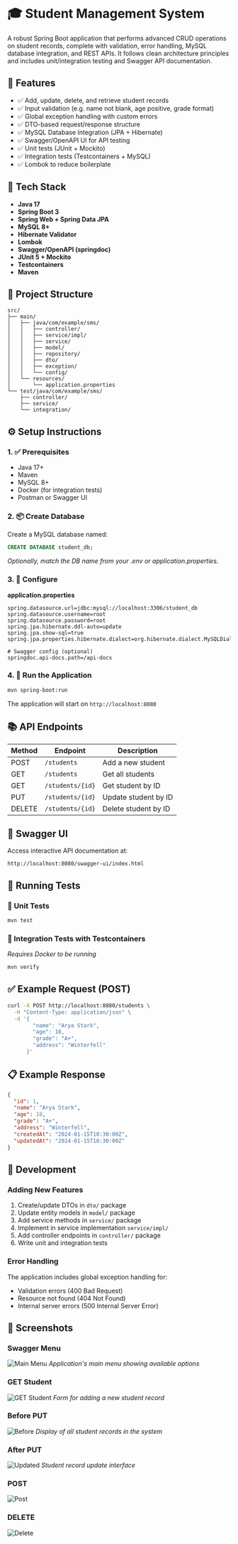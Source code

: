 # 🎓 Student Management System

A robust Spring Boot application that performs advanced CRUD operations on student records, complete with validation, error handling, MySQL database integration, and REST APIs. It follows clean architecture principles and includes unit/integration testing and Swagger API documentation.

## 🚀 Features

- ✅ Add, update, delete, and retrieve student records
- ✅ Input validation (e.g. name not blank, age positive, grade format)
- ✅ Global exception handling with custom errors
- ✅ DTO-based request/response structure
- ✅ MySQL Database Integration (JPA + Hibernate)
- ✅ Swagger/OpenAPI UI for API testing
- ✅ Unit tests (JUnit + Mockito)
- ✅ Integration tests (Testcontainers + MySQL)
- ✅ Lombok to reduce boilerplate

## 🧱 Tech Stack

- **Java 17**
- **Spring Boot 3**
- **Spring Web + Spring Data JPA**
- **MySQL 8+**
- **Hibernate Validator**
- **Lombok**
- **Swagger/OpenAPI (springdoc)**
- **JUnit 5 + Mockito**
- **Testcontainers**
- **Maven**

## 📁 Project Structure

```
src/
├── main/
│   ├── java/com/example/sms/
│   │   ├── controller/
│   │   ├── service/impl/
│   │   ├── service/
│   │   ├── model/
│   │   ├── repository/
│   │   ├── dto/
│   │   ├── exception/
│   │   └── config/
│   └── resources/
│       └── application.properties
└── test/java/com/example/sms/
    ├── controller/
    ├── service/
    └── integration/
```

## ⚙️ Setup Instructions

### 1. ✅ Prerequisites

- Java 17+
- Maven
- MySQL 8+
- Docker (for integration tests)
- Postman or Swagger UI

### 2. 📦 Create Database

Create a MySQL database named:

```sql
CREATE DATABASE student_db;
```

*Optionally, match the DB name from your .env or application.properties.*

### 3. 🧪 Configure

**application.properties**

```properties
spring.datasource.url=jdbc:mysql://localhost:3306/student_db
spring.datasource.username=root
spring.datasource.password=root
spring.jpa.hibernate.ddl-auto=update
spring.jpa.show-sql=true
spring.jpa.properties.hibernate.dialect=org.hibernate.dialect.MySQLDialect

# Swagger config (optional)
springdoc.api-docs.path=/api-docs
```

### 4. 🚀 Run the Application

```bash
mvn spring-boot:run
```

The application will start on `http://localhost:8080`

## 📚 API Endpoints

| **Method** | **Endpoint** | **Description** |
|------------|--------------|-----------------|
| POST | `/students` | Add a new student |
| GET | `/students` | Get all students |
| GET | `/students/{id}` | Get student by ID |
| PUT | `/students/{id}` | Update student by ID |
| DELETE | `/students/{id}` | Delete student by ID |

## 📘 Swagger UI

Access interactive API documentation at:

```
http://localhost:8080/swagger-ui/index.html
```

## 🧪 Running Tests

### 🧪 Unit Tests

```bash
mvn test
```

### 🧪 Integration Tests with Testcontainers

*Requires Docker to be running*

```bash
mvn verify
```

## ✅ Example Request (POST)

```bash
curl -X POST http://localhost:8080/students \
  -H "Content-Type: application/json" \
  -d '{
        "name": "Arya Stark",
        "age": 18,
        "grade": "A+",
        "address": "Winterfell"
      }'
```

## 📋 Example Response

```json
{
  "id": 1,
  "name": "Arya Stark",
  "age": 18,
  "grade": "A+",
  "address": "Winterfell",
  "createdAt": "2024-01-15T10:30:00Z",
  "updatedAt": "2024-01-15T10:30:00Z"
}
```

## 🔧 Development

### Adding New Features

1. Create/update DTOs in `dto/` package
2. Update entity models in `model/` package
3. Add service methods in `service/` package
4. Implement in service implementation `service/impl/`
5. Add controller endpoints in `controller/` package
6. Write unit and integration tests

### Error Handling

The application includes global exception handling for:
- Validation errors (400 Bad Request)
- Resource not found (404 Not Found)
- Internal server errors (500 Internal Server Error)

## 📸 Screenshots

### Swagger Menu
![Main Menu](https://github.com/Omsaib07/JeevLIfeWorks/blob/main/week5/student-management-system/Screenshots/Swagger.png?raw=true)
*Application's main menu showing available options*

### GET Student
![GET Student](https://github.com/Omsaib07/JeevLIfeWorks/blob/main/week5/student-management-system/Screenshots/Get.png?raw=true)
*Form for adding a new student record*

### Before PUT
![Before](https://github.com/Omsaib07/JeevLIfeWorks/blob/main/week5/student-management-system/Screenshots/BeforePut.png?raw=true)
*Display of all student records in the system*

### After PUT
![Updated](https://github.com/Omsaib07/JeevLIfeWorks/blob/main/week5/student-management-system/Screenshots/AfterPut.png?raw=true)
*Student record update interface*

### POST
![Post](https://github.com/Omsaib07/JeevLIfeWorks/blob/main/week5/student-management-system/Screenshots/Post.png?raw=true)

### DELETE
![Delete](https://github.com/Omsaib07/JeevLIfeWorks/blob/main/week5/student-management-system/Screenshots/Delete.png?raw=true)